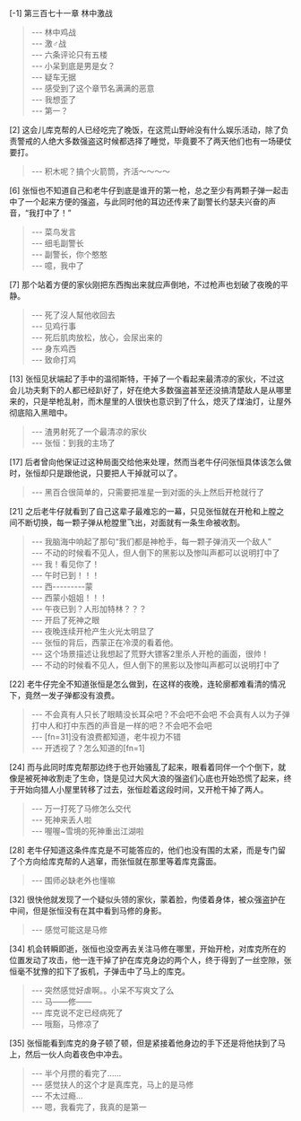
[-1] 第三百七十一章 林中激战
>--- 林中鸡战<br>
>--- 激♂战<br>
>--- 六条评论只有五楼<br>
>--- 小呆到底是男是女？<br>
>--- 疑车无据<br>
>--- 感受到了这个章节名满满的恶意<br>
>--- 我想歪了<br>
>--- 第一？<br>

[2] 这会儿库克帮的人已经吃完了晚饭，在这荒山野岭没有什么娱乐活动，除了负责警戒的人绝大多数强盗这时候都选择了睡觉，毕竟要不了两天他们也有一场硬仗要打。
>--- 积木呢？搞个火箭筒，齐活～～～～<br>

[6] 张恒也不知道自己和老牛仔到底是谁开的第一枪，总之至少有两颗子弹一起击中了一个起来方便的强盗，与此同时他的耳边还传来了副警长约瑟夫兴奋的声音，“我打中了！”
>--- 菜鸟发言<br>
>--- 细毛副警长<br>
>--- 副警长，你个憨憨<br>
>--- 噫，我中了<br>

[7] 那个站着方便的家伙刚把东西掏出来就应声倒地，不过枪声也划破了夜晚的平静。
>--- 死了沒人幫他收回去<br>
>--- 见鸡行事<br>
>--- 死后肌肉放松，放心，会尿出来的<br>
>--- 身东鸡西<br>
>--- 致命打鸡<br>

[13] 张恒见状端起了手中的温彻斯特，干掉了一个看起来最清凉的家伙，不过这会儿功夫剩下的人都已经趴好了，好在绝大多数强盗甚至还没搞清楚敌人是从哪里来的，只是举枪乱射，而木屋里的人很快也意识到了什么，熄灭了煤油灯，让屋外彻底陷入黑暗中。
>--- 渣男射死了一个最清凉的家伙<br>
>--- 张恒：到我的主场了<br>

[17] 后者曾向他保证过这种局面交给他来处理，然而当老牛仔问张恒具体该怎么做时，张恒却只是跟他说，只要把人干掉就可以了。
>--- 黑百合很简单的，只需要把准星一到对面的头上然后开枪就行了<br>

[21] 之后老牛仔就看到了自己这辈子最难忘的一幕，只见张恒就在开枪和上膛之间不断切换，每一颗子弹从枪膛里飞出，对面就有一条生命被收割。
>--- 我脑海中响起了那句“我们都是神枪手，每一颗子弹消灭一个敌人”<br>
>--- 不动的时候看不见人，但人倒下的黑影以及惨叫声都可以说明打中了<br>
>--- 我！看见你了！<br>
>--- 午时已到！！！<br>
>--- 西---------蒙<br>
>--- 西蒙小姐姐！！！<br>
>--- 午夜已到？人形加特林？？？<br>
>--- 开启了死神之眼<br>
>--- 夜晚连续开枪产生火光太明显了<br>
>--- 张恒的背后，西蒙正在冷漠的看着他。<br>
>--- 这个场景描述让我想起了荒野大镖客2里杀人开枪的画面，很帅！<br>
>--- 不动的时候看不见人，但人倒下的黑影以及惨叫声都可以说明打中了<br>

[22] 老牛仔完全不知道张恒是怎么做到，在这样的夜晚，连轮廓都难看清的情况下，竟然一发子弹都没有浪费。
>--- 不会真有人只长了眼睛没长耳朵吧？不会吧不会吧
不会真有人以为子弹打中人和打中东西的声音是一样的吧？不会吧不会吧<br>
>--- [fn=31]没有浪费都知道，老牛视力不错<br>
>--- 开透视了？怎么知道的[fn=1]<br>

[24] 而与此同时库克帮那边终于也开始骚乱了起来，眼看着同伴一个个倒下，就像是被死神收割走了生命，饶是见过大风大浪的强盗们心底也开始恐慌了起来，终于开始向猎人小屋里转移了过去，张恒趁着这段时间，又开枪干掉了两人。
>--- 万一打死了马修怎么交代<br>
>--- 死神来丢人啦<br>
>--- 喔喔~雪境的死神重出江湖啦<br>

[28] 老牛仔知道这条件库克是不可能答应的，他们也没有围的太紧，而是专门留了个方向给库克帮的人逃窜，而张恒就在那里等着库克露面。
>--- 围师必缺老外也懂嘛<br>

[32] 很快他就发现了一个疑似头领的家伙，蒙着脸，佝偻着身体，被众强盗护在中间，但是张恒没有在其中看到马修的身影。
>--- 感觉可能这是马修<br>

[34] 机会转瞬即逝，张恒也没空再去关注马修在哪里，开始开枪，对库克所在的位置发动了攻击，他一连干掉了护在库克身边的两个人，终于得到了一丝空隙，张恒毫不犹豫的扣下了扳机，子弹击中了马上的库克。
>--- 突然感觉好虐啊。。小呆不写爽文了么<br>
>--- 马——修——<br>
>--- 库克说不定已经病死了<br>
>--- 哦豁，马修凉了<br>

[35] 张恒能看到库克的身子顿了顿，但是紧接着他身边的手下还是将他扶到了马上，然后一伙人向着夜色中冲去。
>--- 半个月攒的看完了……<br>
>--- 感觉扶人的这个才是真库克，马上的是马修<br>
>--- 不太过瘾…<br>
>--- 嗯，我看完了，我真的是第一<br>
